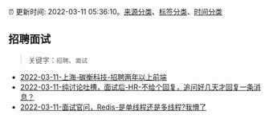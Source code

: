 :alarm_clock: 更新时间: 2022-03-11 05:36:10。[来源分类](../README.md)、[标签分类](../TAGS.md)、[时间分类](../TIMELINE.md)

## 招聘面试


> 关键字：`招聘`、`面试`



- [2022-03-11-上海-碳衡科技-招聘两年以上前端](https://www.v2ex.com/t/839636) 
- [2022-03-11-纯讨论吐槽，面试后-HR-不给个回复，追问好几天才回复一条消息？](https://www.v2ex.com/t/839634) 
- [2022-03-11-面试官问，Redis-是单线程还是多线程?我懵了](https://toutiao.io/k/kd3u5dk) 